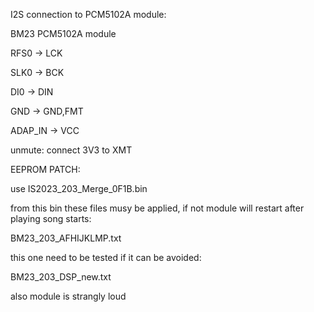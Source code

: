 I2S connection to PCM5102A module:

BM23    PCM5102A module

RFS0 -> LCK

SLK0 -> BCK

DI0  -> DIN

GND  -> GND,FMT

ADAP_IN -> VCC

unmute: connect 3V3 to XMT

EEPROM PATCH:

use IS2023_203_Merge_0F1B.bin

from this bin these files musy be applied, if not module will restart after playing song starts:

BM23_203_AFHIJKLMP.txt


this one need to be tested if it can be avoided:

BM23_203_DSP_new.txt

also module is strangly loud 
